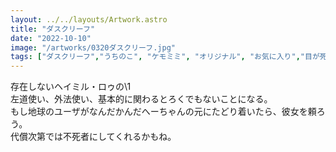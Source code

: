 ```yaml
---
layout: ../../layouts/Artwork.astro
title: "ダスクリーフ"
date: "2022-10-10"
image: "/artworks/0320ダスクリーフ.jpg"
tags: ["ダスクリーフ","うちのこ", "ケモミミ", "オリジナル", "お気に入り","目が死んでる"]
---
```


存在しないヘイミル・ロゥの\1  
左道使い、外法使い、基本的に関わるとろくでもないことになる。  
もし地球のユーザがなんだかんだへーちゃんの元にたどり着いたら、彼女を頼ろう。  
代償次第では不死者にしてくれるかもね。